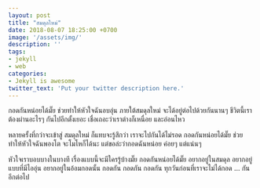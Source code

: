 ```yaml
---
layout: post
title: "สมดุลใหม่"
date: 2018-08-07 18:25:00 +0700
image: '/assets/img/'
description: ''
tags:
- jekyll
- web
categories:
- Jekyll is awesome
twitter_text: 'Put your twitter description here.'
---
```

กอดกันหน่อยได้มั๊ย ช่วยทำให้หัวใจฉันอบอุ่น ภายใต้สมดุลใหม่ จะได้อยู่ต่อไปด้วยกันนานๆ ชีวิตนี้เราต้องผ่านอะไรๆ กันไปอีกตั้งเยอะ เชื่อเถอะว่าเราต่างก็เหนื่อย และอ่อนไหว

หลายครั้งที่กว่าจะเข้าสู่ สมดุลใหม่ ก็แทบจะรู้สึกว่า เราจะไปกันได้ไม่รอด กอดกันหน่อยได้มั๊ย ช่วยทำให้หัวใจฉันพองโต จะโมโหก็ได้นะ แต่ขอล่ะว่ากอดฉันหน่อย ค่อยๆ แต่แน่นๆ

หัวใจเราบอบบางในบางที เรื่องแบบนี้จะมีใครรู้บ้างมั๊ย กอดกันหน่อยได้มั๊ย อยากอยู่ในสมดุล อยากอยู่แบบที่มีไออุ่น อยากอยู่ในอ้อมกอดนั้น กอดกัน กอดกัน กอดกัน ทุกวันก่อนที่เราจะไม่ได้กอด ... กันอีกต่อไป
